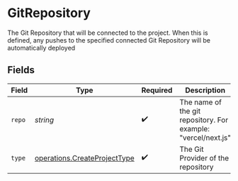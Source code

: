 # GitRepository

The Git Repository that will be connected to the project. When this is defined, any pushes to the specified connected Git Repository will be automatically deployed


## Fields

| Field                                                                        | Type                                                                         | Required                                                                     | Description                                                                  |
| ---------------------------------------------------------------------------- | ---------------------------------------------------------------------------- | ---------------------------------------------------------------------------- | ---------------------------------------------------------------------------- |
| `repo`                                                                       | *string*                                                                     | :heavy_check_mark:                                                           | The name of the git repository. For example: \"vercel/next.js\"              |
| `type`                                                                       | [operations.CreateProjectType](../../models/operations/createprojecttype.md) | :heavy_check_mark:                                                           | The Git Provider of the repository                                           |
